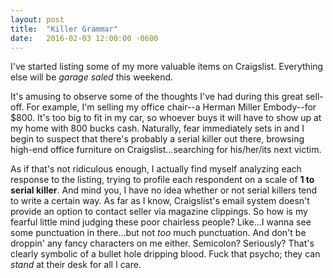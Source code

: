 ```yaml
---
layout: post
title:  "Killer Grammar"
date:   2016-02-03 12:00:00 -0600
---
```

I've started listing some of my more valuable items on Craigslist. Everything else will be *garage saled* this weekend.

It's amusing to observe some of the thoughts I've had during this great sell-off. For example, I'm selling my office chair--a Herman Miller Embody--for $800. It's too big to fit in my car, so whoever buys it will have to show up at my home with 800 bucks cash. Naturally, fear immediately sets in and I begin to suspect that there's probably a serial killer out there, browsing high-end office furniture on Craigslist...searching for his/her/its next victim.

As if that's not ridiculous enough, I actually find myself analyzing each response to the listing, trying to profile each respondent on a scale of **1 to serial killer**. And mind you, I have no idea whether or not serial killers tend to write a certain way. As far as I know, Craigslist's email system doesn't provide an option to contact seller via magazine clippings. So how is my fearful little mind judging these poor chairless people? Like...I wanna see some punctuation in there...but not *too* much punctuation. And don't be droppin' any fancy characters on me either. Semicolon? Seriously? That's clearly symbolic of a bullet hole dripping blood. Fuck that psycho; they can *stand* at their desk for all I care.
